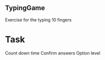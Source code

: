## TypingGame
 Exercise for the typing 10 fingers
# Task
Count down time
Confirm answers
Option level

